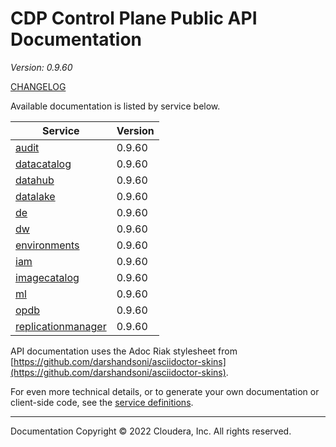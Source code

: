 # CDP Control Plane Public API Documentation

*Version: 0.9.60*

[CHANGELOG](CHANGELOG.md)

Available documentation is listed by service below.

| Service | Version |
| --- | --- |
| [audit](./audit/index.html) | 0.9.60 |
| [datacatalog](./datacatalog/index.html) | 0.9.60 |
| [datahub](./datahub/index.html) | 0.9.60 |
| [datalake](./datalake/index.html) | 0.9.60 |
| [de](./de/index.html) | 0.9.60 |
| [dw](./dw/index.html) | 0.9.60 |
| [environments](./environments/index.html) | 0.9.60 |
| [iam](./iam/index.html) | 0.9.60 |
| [imagecatalog](./imagecatalog/index.html) | 0.9.60 |
| [ml](./ml/index.html) | 0.9.60 |
| [opdb](./opdb/index.html) | 0.9.60 |
| [replicationmanager](./replicationmanager/index.html) | 0.9.60 |

API documentation uses the Adoc Riak stylesheet from
[https://github.com/darshandsoni/asciidoctor-skins](https://github.com/darshandsoni/asciidoctor-skins).

For even more technical details, or to generate your own documentation or client-side code, see the
[service definitions](swagger/).

----

Documentation Copyright © 2022 Cloudera, Inc. All rights reserved.

